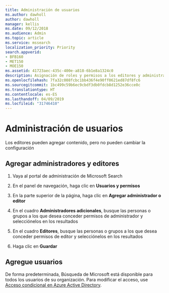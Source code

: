 ```yaml
---
title: Administración de usuarios
ms.author: dawholl
author: dawholl
manager: kellis
ms.date: 09/12/2018
ms.audience: Admin
ms.topic: article
ms.service: mssearch
localization_priority: Priority
search.appverid:
- BFB160
- MET150
- MOE150
ms.assetid: 41723aec-435c-400e-a818-6b1e8a1324c0
description: Asignación de roles y permisos a los editores y administradores de Búsqueda de Microsoft
ms.openlocfilehash: 7fa32c008fcbc1bb436f4e90ff0621ed87df8fc6
ms.sourcegitcommit: 1bc499c59b6ec9cbdf3db0fdcb8d1252e36cce0c
ms.translationtype: HT
ms.contentlocale: es-ES
ms.lasthandoff: 04/09/2019
ms.locfileid: "31746410"
---
```

# <a name="manage-users"></a>Administración de usuarios

Los editores pueden agregar contenido, pero no pueden cambiar la configuración
  
## <a name="add-admins-and-editors"></a>Agregar administradores y editores

1. Vaya al portal de administración de Microsoft Search
    
2. En el panel de navegación, haga clic en **Usuarios y permisos**
    
3. En la parte superior de la página, haga clic en **Agregar administrador o editor**
    
4. En el cuadro **Administradores adicionales**, busque las personas o grupos a los que desea conceder permisos de administrador y selecciónelos en los resultados 
    
5. En el cuadro **Editores**, busque las personas o grupos a los que desea conceder permisos de editor y selecciónelos en los resultados 
    
6. Haga clic en **Guardar**
    
## <a name="add-users"></a>Agregue usuarios

De forma predeterminada, Búsqueda de Microsoft está disponible para todos los usuarios de su organización. Para modificar el acceso, use [Acceso condicional en Azure Active Directory](https://docs.microsoft.com/es-ES/azure/active-directory/conditional-access/overview).